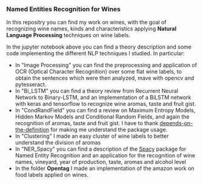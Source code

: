 ### Named Entities Recognition for Wines

In this repositry you can find my work on wines, with the goal of recognizing wine names, kinds and characteristics applying **Natural Language Processing** techniques on wine labels.

In the jupyter notebook above you can find a theory description and some code implementing the different NLP techniques I studied. In particular:

* In "Image Processing" you can find the preprocessing and application of OCR (Optical Character Recognition) over some flat wine labels, to obtain the sentences which were then analyzed, mave with opencv and pytesseract.
* In "Bi_LSTM" you can find a theory review from Recurrent Neural Network to Binary-LSTM, and an implementation of a BiLSTM network with keras and tensorflow to recognize wine aromas, taste and fruit gist.
* In "CondRandField" you can find a review on Maximum Entropy Models, Hidden Markov Models and Conditional Random Fields, and again the recognition of aromas, taste and fruit gist.
I have to thank [depends-on-the-definition](https://www.depends-on-the-definition.com/introduction-named-entity-recognition-python/) for making me understand the package usage.
* In "Clustering" I made an easy cluster of wine labels to better understand the division of aromas
* In "NER_Spacy" you can find a description of the [Spacy](https://spacy.io/) package for Named Entity Recognition and an application for the recognition of wine names, vineyard, year of production, taste, aromas and alcohol level
* In the folder **Opentag** I made an implementation of the amazon work on food labels applied on wines.
